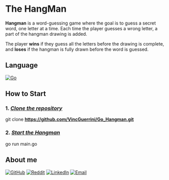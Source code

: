 # **The HangMan** 

**Hangman** is a word-guessing game where the goal is to guess a secret word, one letter at a time.
Each time the player guesses a wrong letter, a part of the hangman drawing is added.

The player **wins** if they guess all the letters before the drawing is complete, and **loses** if the hangman is fully drawn before the word is guessed.
## **Language**
[![Go](https://img.shields.io/badge/Go-00ADD8?style=for-the-badge&logo=go&logoColor=white)](https://golang.org)

## **How to Start**

###	1. *<ins>Clone the repository </ins>*  
git clone **https://github.com/VincGuerrini/Go_Hangman.git**

###	2. *<ins>Start the Hangman </ins>*  
go run main.go

## About me
[![GitHub](https://img.shields.io/badge/GitHub-181717?style=for-the-badge&logo=github&logoColor=white)](https://github.com/VincGuerrini) 
[![Reddit](https://img.shields.io/badge/Reddit-FF4500?style=for-the-badge&logo=reddit&logoColor=white)](https://www.reddit.com/user/Yokasashii) 
[![LinkedIn](https://img.shields.io/badge/LinkedIn-0A66C2?style=for-the-badge&logo=linkedin&logoColor=white)](https://www.linkedin.com/in/vincent-guerrini-163920374) 
[![Email](https://img.shields.io/badge/Email-D14836?style=for-the-badge&logo=gmail&logoColor=white)](mailto:vincentguerrini07@gmail.com)
